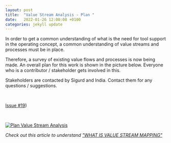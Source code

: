 ```yaml
---
layout: post
title:  "Value Stream Analysis - Plan "
date:   2022-01-26 12:00:08 +0100
categories: jekyll update
---
```

In order to get a common understanding of what is the need for tool support in the operating concept, a common understanding of value streams and processes must be in place.

Therefore, a survey of existing value flows and processes is now being made. An overall plan for this work is shown in the picture below.
Everyone who is a contributor / stakeholder gets involved in this.

Stakeholders are contacted by Sigurd and India.
Contact them for any questions / suggestions. 

<br />

<a href="https://github.com/Altinn/altinn-support/issues/19" target="_blank">Issue #19</a>)

<br />

[![Plan Value Stream Analysis ](/processes/assets/images/plan-value-map-analysis.jpg)](/processes/assets/images/plan-value-map-analysis.jpg)

*Check out this article to understand <a href="https://www.beyond20.com/blog/how-value-stream-mapping-can-transform-your-organization/" target="_blank">"WHAT IS VALUE STREAM MAPPING"</a>*
